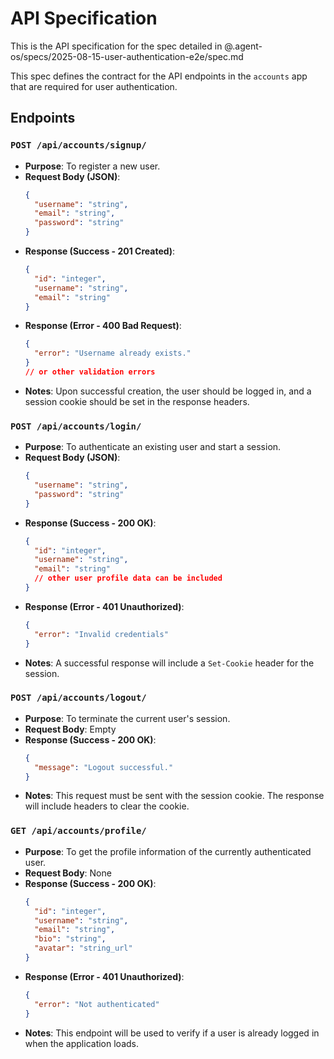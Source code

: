 # API Specification

This is the API specification for the spec detailed in @.agent-os/specs/2025-08-15-user-authentication-e2e/spec.md

This spec defines the contract for the API endpoints in the `accounts` app that are required for user authentication.

## Endpoints

### `POST /api/accounts/signup/`

*   **Purpose**: To register a new user.
*   **Request Body (JSON)**:
    ```json
    {
      "username": "string",
      "email": "string",
      "password": "string"
    }
    ```
*   **Response (Success - 201 Created)**:
    ```json
    {
      "id": "integer",
      "username": "string",
      "email": "string"
    }
    ```
*   **Response (Error - 400 Bad Request)**:
    ```json
    {
      "error": "Username already exists."
    }
    // or other validation errors
    ```
*   **Notes**: Upon successful creation, the user should be logged in, and a session cookie should be set in the response headers.

### `POST /api/accounts/login/`

*   **Purpose**: To authenticate an existing user and start a session.
*   **Request Body (JSON)**:
    ```json
    {
      "username": "string",
      "password": "string"
    }
    ```
*   **Response (Success - 200 OK)**:
    ```json
    {
      "id": "integer",
      "username": "string",
      "email": "string"
      // other user profile data can be included
    }
    ```
*   **Response (Error - 401 Unauthorized)**:
    ```json
    {
      "error": "Invalid credentials"
    }
    ```
*   **Notes**: A successful response will include a `Set-Cookie` header for the session.

### `POST /api/accounts/logout/`

*   **Purpose**: To terminate the current user's session.
*   **Request Body**: Empty
*   **Response (Success - 200 OK)**:
    ```json
    {
      "message": "Logout successful."
    }
    ```
*   **Notes**: This request must be sent with the session cookie. The response will include headers to clear the cookie.

### `GET /api/accounts/profile/`

*   **Purpose**: To get the profile information of the currently authenticated user.
*   **Request Body**: None
*   **Response (Success - 200 OK)**:
    ```json
    {
      "id": "integer",
      "username": "string",
      "email": "string",
      "bio": "string",
      "avatar": "string_url"
    }
    ```
*   **Response (Error - 401 Unauthorized)**:
    ```json
    {
      "error": "Not authenticated"
    }
    ```
*   **Notes**: This endpoint will be used to verify if a user is already logged in when the application loads.
